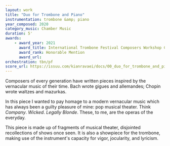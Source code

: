 ```yaml
---
layout: work
title: "Duo for Trombone and Piano"
instrumentation: trombone &amp; piano
year_composed: 2020
category_music: Chamber Music
duration: 5'
awards:
    - award_year: 2021
      award_title: International Trombone Festival Composers Workshop Call for Scores
      award_rank: Honorable Mention
      award_url:
orchestration: tbn/pf
score_url: https://issuu.com/kianravaei/docs/00_duo_for_trombone_and_piano_-_piano_score
---
```


<p class="teaser">Composers of every generation have written pieces inspired by the vernacular music of their time. Bach wrote gigues and allemandes; Chopin wrote waltzes and mazurkas.</p>

In this piece I wanted to pay homage to a modern vernacular music which has always been a guilty pleasure of mine: pop musical theater. Think _Company_. _Wicked_. _Legally Blonde_. These, to me, are the operas of the everyday.

This piece is made up of fragments of musical theater, disjointed recollections of shows once seen. It is also a showpiece for the trombone, making use of the instrument's capacity for vigor, jocularity, and lyricism.